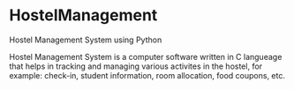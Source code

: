 # HostelManagement
Hostel Management System using Python

Hostel Management System is a computer software written in C langueage that helps in tracking and managing various activites in the hostel, 
for example: check-in, student information, room allocation, food coupons, etc.
